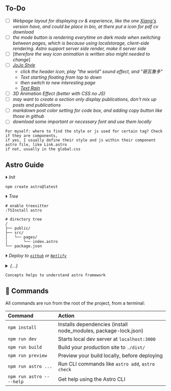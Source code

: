 
## To-Do 
- [ ] *Webpage layout for displaying cv & experience, like the one [Xiang's](https://jessegator.github.io/cv/) version have, and could be place in bio, at there put a icon for pdf cv download*
- [ ] *the mode button is rendering everytime on dark mode when switching between pages, which is because using localstorage, client-side rendering. Astro support server side render, make it server side*
- [ ] [*therefore the way icon animation is written also might needed to change*]
- [ ] [*JoJo Style*](https://www.youtube.com/watch?v=s7oTqPHeXEY)
    - *click the header icon, play "the world" sound effect, and "砸瓦鲁多"*
    - *Text starting floating from top to down*
    - *then switch to new interesting page*
    - [*Text Rain*](https://www.youtube.com/watch?v=OfSlkvtCeaI)
- [ ] *3D Animation Effect (better with CSS no JS)*
- [ ] *may want to create a section only display publications, don't mix up posts and publications*
- [ ] *markdown post color setting for code box, and adding copy button like those in github*
- [ ] *download some important or necessary font and use them locally*
```
For myself: where to find the style or js used for certain tag? Check if they are components,
if yes, I usually define their style and js within their component astro file, like Link.astro
if not, usually in the global.css
```



## Astro Guide

&#x23f5; *Init*
```
npm create astro@latest
```

&#x23f5; *Tree*
```
# enable treesitter 
:TSInstall astro

# directory tree
/
├── public/
├── src/
│   └── pages/
│       └── index.astro
└── package.json
```

&#x23f5; *Deploy to [`github`](https://docs.astro.build/en/guides/deploy/github/) or [`Netlify`](https://www.netlify.com)*


<details>
    <summary><i>{...}</i></summary>

*1) frontmatter* <br>
*where you write definition of variable, parameters, imports, fetch data; 
later can be used in the astro(html below)*


*2) Astro.props* <br>
*think of it as an dictionary/array
you can pass it as argument into functions like you do in other programming language
every Astro.props is dynamic and scoped to each component/files. Different across different file
you can define it in frontmatter, or inherted from imported file/component*


*3) pass through Astro.props* <br>
refer to *[`PostCard.astro`](./src/components/PostCard.astro)* and *[`[...page].astro`](./src/pages/blog/[...page].astro)* together.
```javascript
const { frontmatter, url, tagType } = Astro.props;
const Tag = tagType;
const { title, date, author, image, description, category } = frontmatter;
```

*"frontmatter, url and tagType" are received from whatever .astro file that import this component
when [...page].astro file pass in all argument into <PostCard />, they are store in Astro.props 
so you can distribute them into different arguments here 
frontmatter parameter is further distribute into title, date, etc*


*4) getStaticPaths()* <br>
```javascript
const { page } = Astro.props;
```
*in the [...page.].astro file, getStaticPaths() function is used, so all the markdown information are
get from this directory, and writing in that way will automatically store those information into 
Astro.props, and then you give a parameter to store information in Astro.props for below use*


*5) image optimization*
```shell
npm install sharp
>> npx astro add image      // update manually in astro.config.mjs if run into error, and re-run
```

</details>

```
Concepts helps to understand astro framework
```

## 🧞 Commands
All commands are run from the root of the project, from a terminal:

| Command                   | Action                                                            |
| :------------------------ | :---------------------------------------------------------------- |
| `npm install`             | Installs dependencies (install node_modules, package-lock.json)   |
| `npm run dev`             | Starts local dev server at `localhost:3000`                       |
| `npm run build`           | Build your production site to `./dist/`                           |
| `npm run preview`         | Preview your build locally, before deploying                      |
| `npm run astro ...`       | Run CLI commands like `astro add`, `astro check`                  |
| `npm run astro -- --help` | Get help using the Astro CLI                                      |
